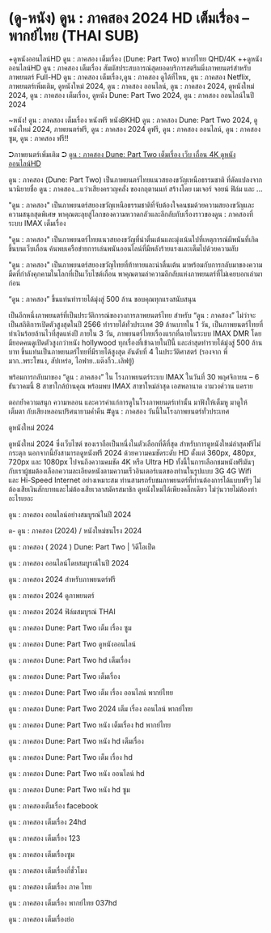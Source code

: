 
<h1>(ดู-หนัง) ดูน : ภาคสอง 2024 HD เต็มเรื่อง – พากย์ไทย (THAI SUB)</h1>


+ดูหนังออนไลน์HD ดูน : ภาคสอง เต็มเรื่อง (Dune: Part Two) พากย์ไทย QHD/4K ++ดูหนังออนไลน์HD ดูน : ภาคสอง เต็มเรื่อง สัมผัสประสบการณ์สุดยอดบริการสตรีมมิ่งภาพยนตร์สำหรับภาพยนตร์ Full-HD ดูน : ภาคสอง เต็มเรื่อง,ดูน : ภาคสอง ดูได้ที่ไหน, ดูน : ภาคสอง Netflix, ภาพยนตร์เพิ่มเติม, ดูหนังใหม่ 2024, ดูน : ภาคสอง ออนไลน์, ดูน : ภาคสอง 2024, ดูหนังใหม่ 2024, ดูน : ภาคสอง เต็มเรื่อง, ดูหนัง Dune: Part Two 2024, ดูน : ภาคสอง ออนไลน์ในปี 2024



~หนัง! ดูน : ภาคสอง เต็มเรื่อง หนังฟรี หนัง8KHD ดูน : ภาคสอง Dune: Part Two 2024, ดูหนังใหม่ 2024, ภาพยนตร์ฟรี, ดูน : ภาคสอง 2024 ดูฟรี, ดูน : ภาคสอง ออนไลน์, ดูน : ภาคสอง ซูม, ดูน : ภาคสอง ฟรี!!



➲ภาพยนตร์เพิ่มเติม ➲ [ดูน : ภาคสอง Dune: Part Two เต็มเรื่อง เว็บ เถื่อน 4K ดูหนังออนไลน์HD](https://123cinephilejourney.xyz/th/movie/693134/dune-part-two)




ดูน : ภาคสอง (Dune: Part Two) เป็นภาพยนตร์ไทยแนวสยองขวัญเหนือธรรมชาติ ที่ดัดแปลงจากนวนิยายชื่อ ดูน : ภาคสอง...แว่วเสียงครวญคลั่ง ของกฤตานนท์ สร้างโดย เมเจอร์ จอยน์ ฟิล์ม และ ...



"ดูน : ภาคสอง" เป็นภาพยนตร์สยองขวัญเหนือธรรมชาติที่จับต้องใจคนชมด้วยความสยองขวัญและความสนุกสุดพิเศษ พาคุณตะลุยสู่โลกของความหวาดกลัวและลึกลับกับเรื่องราวของดูน : ภาคสองที่ระบบ IMAX เต็มเรื่อง



"ดูน : ภาคสอง" เป็นภาพยนตร์ไทยแนวสยองขวัญที่น่าตื่นเต้นและมุ่งเน้นไปที่เหตุการณ์ผีพนันที่เกิดขึ้นบนเว็บเถื่อน ค้นพบเครือข่ายการเล่นพนันออนไลน์ที่มีพลังร้ายแรงและเต็มไปด้วยความลับ



"ดูน : ภาคสอง" เป็นภาพยนตร์สยองขวัญไทยที่ท้าทายและน่าตื่นเต้น มาพร้อมกับการกลับมาของความมืดที่กำลังคุกคามในโลกที่เป็นเว็บไซต์เถื่อน พาคุณตามล่าความลึกลับแห่งภาพยนตร์ที่ไม่เคยบอกเล่ามาก่อน



“ดูน : ภาคสอง” ขึ้นแท่นทำรายได้มุ่งสู่ 500 ล้าน ขอบคุณทุกแรงสนับสนุน



เป็นอีกหนึ่งภาพยนตร์ที่เป็นประวัติการณ์ของวงการภาพยนตร์ไทย สำหรับ “ดูน : ภาคสอง” ไม่ว่าจะเป็นสถิติการเปิดตัวสูงสุดในปี 2566 ทำรายได้ทั่วประเทศ 39 ล้านบาทใน 1 วัน, เป็นภาพยนตร์ไทยที่ทำเงินร้อยล้านไวที่สุดแห่งปี ภายใน 3 วัน, ภาพยนตร์ไทยเรื่องแรกที่ฉายในระบบ IMAX DMR โดยมียอดคนดูเปิดตัวสูงกว่าหนัง hollywood ทุกเรื่องที่เข้าฉายในปีนี้ และล่าสุดทำรายได้มุ่งสู่ 500 ล้านบาท ขึ้นแท่นเป็นภาพยนตร์ไทยที่มีรายได้สูงสุด อันดับที่ 4 ในประวัติศาสตร์ (รองจาก พี่มาก..พระโขนง, สัปเหร่อ, ไอฟาย..แต๊งกิ้ว..เลิฟยู้)



พร้อมการกลับมาของ “ดูน : ภาคสอง” ใน โรงภาพยนตร์ระบบ IMAX ในวันที่ 30 พฤศจิกายน – 6 ธันวาคมนี้ 8 สาขาใกล้บ้านคุณ พร้อมพบ IMAX สาขาใหม่ล่าสุด เอสพลานาด งามวงศ์วาน แคราย



ตอกย้ำความสนุก ความหลอน และควรค่าแก่การดูในโรงภาพยนตร์เท่านั้น มาฟังให้เต็มหู มาดูให้เต็มตา กับเสียงหลอนปริศนายามค่ำคืน #ดูน : ภาคสอง วันนี้ในโรงภาพยนตร์ทั่วประเทศ



ดูหนังใหม่ 2024



ดูหนังใหม่ 2024 ซึ่งเว็บไซต์ ของเราถือเป็นหนึ่งในตัวเลือกที่ดีที่สุด สำหรับการดูหนังใหม่ล่าสุดฟรีไม่กระตุก นอกจากนี้ยังสามารถดูหนังฟรี 2024 ด้วยความคมชัดระดับ HD ตั้งแต่ 360px, 480px, 720px และ 1080px ไปจนถึงความคมชัด 4K หรือ Ultra HD ทั้งนี้ในการเลือกชมหนังฟรีมันๆ กับเราผู้ชมต้องเลือกความละเอียดหนังตามความเร็วอินเตอร์เนตของท่านในรูปแบบ 3G 4G Wifi และ Hi-Speed Internet อย่างเหมาะสม ท่านสามรถรับชมภาพยนตร์ที่ท่านต้องการได้แบบฟรีๆ ไม่ต้องเสียเงินสักบาทและไม่ต้องเสียเวลาสมัครสมาชิก ดูหนังใหม่ได้เพียงคลิ๊กเดียว ไม่วุ่นวายไม่ต้องทำอะไรเยอะ



ดูน : ภาคสอง ออนไลน์อย่างสมบูรณ์ในปี 2024



ด- ดูน : ภาคสอง (2024) / หนังใหม่ชนโรง 2024



ดูน : ภาคสอง ( 2024 ) Dune: Part Two | วิดีโอเป็ด



ดูน : ภาคสอง ออนไลน์โดยสมบูรณ์ในปี 2024



ดูน : ภาคสอง 2024 สำหรับภาพยนตร์ฟรี



ดูน : ภาคสอง 2024 ดูภาพยนตร์



ดูน : ภาคสอง 2024 ฟิล์มสมบูรณ์ THAI



ดูน : ภาคสอง Dune: Part Two เต็ม เรื่อง ซูม



ดูน : ภาคสอง Dune: Part Two ดูหนังออนไลน์



ดูน : ภาคสอง Dune: Part Two hd เต็มเรื่อง



ดูน : ภาคสอง Dune: Part Two เต็มเรื่อง



ดูน : ภาคสอง Dune: Part Two เต็ม เรื่อง ออนไลน์ พากย์ไทย



ดูน : ภาคสอง Dune: Part Two 2024 เต็ม เรื่อง ออนไลน์ พากย์ไทย



ดูน : ภาคสอง Dune: Part Two หนัง เต็มเรื่อง hd พากย์ไทย



ดูน : ภาคสอง Dune: Part Two หนัง hd เต็มเรื่อง



ดูน : ภาคสอง Dune: Part Two เต็ม เรื่อง hd



ดูน : ภาคสอง Dune: Part Two หนัง ออนไลน์ hd



ดูน : ภาคสอง Dune: Part Two หนัง hd ซูม



ดูน : ภาคสองเต็มเรื่อง facebook



ดูน : ภาคสอง เต็มเรื่อง 24hd



ดูน : ภาคสอง เต็มเรื่อง 123



ดูน : ภาคสอง เต็มเรื่องซูม



ดูน : ภาคสอง เต็มเรื่องกี่ชั่วโมง



ดูน : ภาคสอง เต็มเรื่อง ภาค ไทย



ดูน : ภาคสอง เต็มเรื่อง พากย์ไทย 037hd



ดูน : ภาคสอง เต็มเรื่องย่อ
